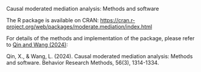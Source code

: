 Causal moderated mediation analysis: Methods and software

The R package is available on CRAN: https://cran.r-project.org/web/packages/moderate.mediation/index.html

For details of the methods and implementation of the package, please refer to [Qin and Wang (2024)](https://link.springer.com/article/10.3758/s13428-023-02095-4):

Qin, X., & Wang, L. (2024). Causal moderated mediation analysis: Methods and software. Behavior Research Methods, 56(3), 1314-1334.
